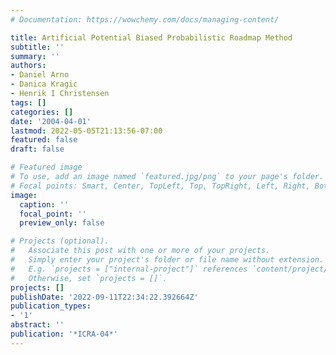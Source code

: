 ```yaml
---
# Documentation: https://wowchemy.com/docs/managing-content/

title: Artificial Potential Biased Probabilistic Roadmap Method
subtitle: ''
summary: ''
authors:
- Daniel Arno
- Danica Kragic
- Henrik I Christensen
tags: []
categories: []
date: '2004-04-01'
lastmod: 2022-05-05T21:13:56-07:00
featured: false
draft: false

# Featured image
# To use, add an image named `featured.jpg/png` to your page's folder.
# Focal points: Smart, Center, TopLeft, Top, TopRight, Left, Right, BottomLeft, Bottom, BottomRight.
image:
  caption: ''
  focal_point: ''
  preview_only: false

# Projects (optional).
#   Associate this post with one or more of your projects.
#   Simply enter your project's folder or file name without extension.
#   E.g. `projects = ["internal-project"]` references `content/project/deep-learning/index.md`.
#   Otherwise, set `projects = []`.
projects: []
publishDate: '2022-09-11T22:34:22.392664Z'
publication_types:
- '1'
abstract: ''
publication: '*ICRA-04*'
---
```

